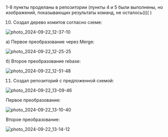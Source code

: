 1-8 пункты проделаны в репозитории (пункты 4 и 5 были выполнены, но изображений, показывающих результаты команд,
не осталось(((( )

10) Создал дерево комитов согласно схеме:
    
![photo_2024-09-22_12-37-10](https://github.com/user-attachments/assets/676dcfa6-e3a0-40ab-9be5-11f07f205980)

а) Первое преобразование через Merge:

![photo_2024-09-22_12-25-25](https://github.com/user-attachments/assets/ad9e93bb-8544-4103-aa33-8c235efb8d8d)

б) Второе преобразование rebase:

![photo_2024-09-22_12-51-48](https://github.com/user-attachments/assets/3df594c6-3657-466c-8a82-4bd4014f94ce)


11) Создал репозиторий с предложенной схемой:

![photo_2024-09-22_13-09-46](https://github.com/user-attachments/assets/85bf5b89-4005-493f-a6af-14a55f9a8321)

Первое преобразование:

![photo_2024-09-22_13-10-40](https://github.com/user-attachments/assets/d25b8a96-a97a-476b-a3ba-83eeda9da9db)

Второе преобразование:

![photo_2024-09-22_13-14-12](https://github.com/user-attachments/assets/70d98f70-3890-4553-af2b-1565e3d44c47)
